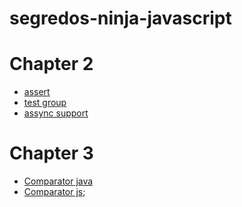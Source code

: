 # segredos-ninja-javascript

# Chapter 2 
* [assert](https://github.com/RRoggia/segredos-ninja-javascript/blob/16c8827dfb91adada3a56c9aa88edf6f0cf4ee50/chapter2/testSuite.html)
* [test group](https://github.com/RRoggia/segredos-ninja-javascript/blob/b09577e84a34ec8038c48711b99b81433811f366/chapter2/testSuite.html)
* [assync support](https://github.com/RRoggia/segredos-ninja-javascript/blob/f37db9b90a7bae34b4894c21265f1f3f86af515e/chapter2/testSuite.html)

# Chapter 3 
* [Comparator java](https://github.com/RRoggia/segredos-ninja-javascript/blob/82888ba91e2670c4a2933fdccc31715ca1a7a3b3/chapter3/Comparator.java)
* [Comparator js](https://github.com/RRoggia/segredos-ninja-javascript/blob/82888ba91e2670c4a2933fdccc31715ca1a7a3b3/chapter3/Comparator.html);
